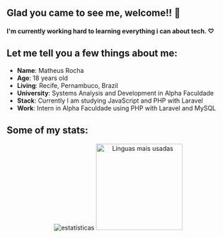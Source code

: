 ## Glad you came to see me, welcome!! 👋

 #### I'm currently working hard to learning everything i can about tech. ♡

## Let me tell you a few things about me:
* **Name**: Matheus Rocha
* **Age**: 18 years old
* **Living**: Recife, Pernambuco, Brazil
* **University**: Systems Analysis and Development in Alpha Faculdade
* **Stack**: Currently I am studying JavaScript and PHP with Laravel
* **Work**: Intern in Alpha Faculdade using PHP with Laravel and MySQL

## Some of my stats:
<p align="center">
<img src="https://github-readme-stats.vercel.app/api?username=Mathz78&show_icons=true&theme=white" alt="estatísticas"/>

<img style="height: 195px;" src="https://github-readme-stats.vercel.app/api/top-langs/?username=Mathz78&layout=compact" alt="Línguas mais usadas"/>
</p>

<!--
**Mathz78/Mathz78** is a ✨ _special_ ✨ repository because its `README.md` (this file) appears on your GitHub profile.

Here are some ideas to get you started:
- 🔭 I’m currently working on ...
- 🌱 I’m currently learning ...
- 👯 I’m looking to collaborate on ...
- 🤔 I’m looking for help with ...
- 💬 Ask me about ...
- 📫 How to reach me: ...
- 😄 Pronouns: ...
- ⚡ Fun fact: ...
-->
